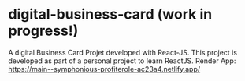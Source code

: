 # digital-business-card (work in progress!)
A digital Business Card Projet developed with React-JS. This project is developed as part of a personal project to learn ReactJS.
Render App: https://main--symphonious-profiterole-ac23a4.netlify.app/
